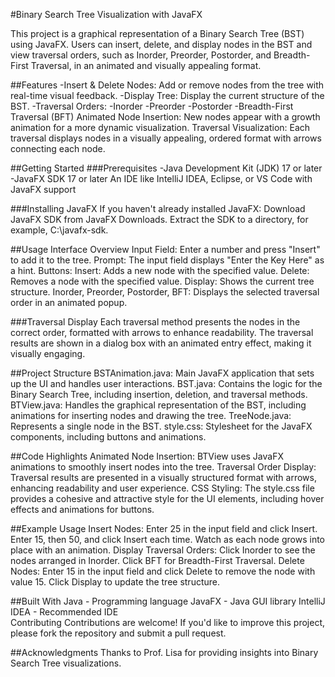 #Binary Search Tree Visualization with JavaFX

  This project is a graphical representation of a Binary Search Tree (BST) using JavaFX. Users can insert, delete, and display nodes in the BST and view traversal orders, such as Inorder, Preorder, Postorder, and Breadth-First Traversal, in an animated and visually appealing format.

##Features
  -Insert & Delete Nodes: Add or remove nodes from the tree with real-time visual feedback.
  -Display Tree: Display the current structure of the BST.
  -Traversal Orders:
    -Inorder
    -Preorder
    -Postorder
    -Breadth-First Traversal (BFT)
  Animated Node Insertion: New nodes appear with a growth animation for a more dynamic visualization.
  Traversal Visualization: Each traversal displays nodes in a visually appealing, ordered format with arrows connecting each node.
  
##Getting Started
  ###Prerequisites
  -Java Development Kit (JDK) 17 or later
  -JavaFX SDK 17 or later
  An IDE like IntelliJ IDEA, Eclipse, or VS Code with JavaFX support
  
  ###Installing JavaFX
  If you haven't already installed JavaFX:
    Download JavaFX SDK from JavaFX Downloads.
    Extract the SDK to a directory, for example, C:\javafx-sdk.

##Usage
  Interface Overview
    Input Field: Enter a number and press "Insert" to add it to the tree.
      Prompt: The input field displays "Enter the Key Here" as a hint.
    Buttons:
    Insert: Adds a new node with the specified value.
    Delete: Removes a node with the specified value.
    Display: Shows the current tree structure.
    Inorder, Preorder, Postorder, BFT: Displays the selected traversal order in an animated popup.
    
###Traversal Display
  Each traversal method presents the nodes in the correct order, formatted with arrows to enhance readability. The traversal results are shown in a dialog box with an animated entry effect, making it visually engaging.

##Project Structure
  BSTAnimation.java: Main JavaFX application that sets up the UI and handles user interactions.
  BST.java: Contains the logic for the Binary Search Tree, including insertion, deletion, and traversal methods.
  BTView.java: Handles the graphical representation of the BST, including animations for inserting nodes and drawing the tree.
  TreeNode.java: Represents a single node in the BST.
  style.css: Stylesheet for the JavaFX components, including buttons and animations.
  
##Code Highlights
  Animated Node Insertion: BTView uses JavaFX animations to smoothly insert nodes into the tree.
  Traversal Order Display: Traversal results are presented in a visually structured format with arrows, enhancing readability and user experience.
  CSS Styling: The style.css file provides a cohesive and attractive style for the UI elements, including hover effects and animations for buttons.
  
##Example Usage
  Insert Nodes:
    Enter 25 in the input field and click Insert.
    Enter 15, then 50, and click Insert each time.
    Watch as each node grows into place with an animation.
  Display Traversal Orders:
    Click Inorder to see the nodes arranged in Inorder.
    Click BFT for Breadth-First Traversal.
  Delete Nodes:
    Enter 15 in the input field and click Delete to remove the node with value 15.
    Click Display to update the tree structure.

##Built With
  Java - Programming language
  JavaFX - Java GUI library
  IntelliJ IDEA - Recommended IDE  
  Contributing
  Contributions are welcome! If you'd like to improve this project, please fork the repository and submit a pull request.

##Acknowledgments
Thanks to Prof. Lisa for providing insights into Binary Search Tree visualizations.
